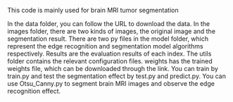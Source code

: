 This code is mainly used for brain MRI tumor segmentation

In the data folder, you can follow the URL to download the data.
In the images folder, there are two kinds of images, the original image and the segmentation result.
There are two py files in the model folder, which represent the edge recognition and segmentation model algorithms respectively.
Results are the evaluation results of each index.
The utils folder contains the relevant configuration files.
weights has the trained weights file, which can be downloaded through the link.
You can train by train.py and test the segmentation effect by test.py and predict.py.
You can use Otsu_Canny.py to segment brain MRI images and observe the edge recognition effect.
